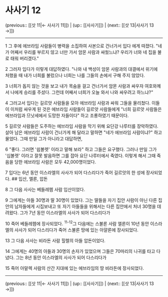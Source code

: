 # 사사기 12

(previous:: [[삿 11|← 사사기 11]]) | (up:: [[사사기]]) | (next:: [[삿 13|사사기 13 →]])

***




1 
그 후에 에브라임 사람들이 병력을 소집하여 사본으로 건너가서 입다 에게 따졌다. "네가 어째서 우리를 부르지 않고 너만 가서 암몬 사람과 싸웠느냐? 우리가 너와 네 집을 불로 태워 버리겠다." 



2 
그러자 입다가 이렇게 대답하였다. "나와 내 백성이 암몬 사람과의 대결에서 위기에 처했을 때 내가 너희를 불렀으나 너희는 나를 그들의 손에서 구해 주지 않았다. 



3 
너희가 돕지 않는 것을 보고 내가 목숨을 걸고 건너가서 암몬 사람과 싸우자 여호와께서 나에게 승리를 주셨다. 그런데 어째서 너희가 오늘 와서 나와 싸우려고 하느냐?" 



4 
그러고서 입다는 길르앗 사람들을 모아 에브라임 사람과 싸워 그들을 물리쳤다. 이들이 이처럼 싸우게 된 것은 에브라임 사람들이 길르앗 사람들에게 "너희 길르앗 사람들은 에브라임과 므낫세에서 도망한 자들이다" 하고 조롱하였기 때문이다. 



5 
길르앗 사람들은 도주하는 에브라임 사람을 막기 위해 요단강 나루터를 장악하였다. 살아 남은 에브라임 사람이 건너가게 해 달라고 말하면 "네가 에브라임 사람이냐?" 하고 물었다. 그때 만일 그가 아니라고 대답하면, 



6 
"좋다. 그러면 '쉽볼렛' 이라고 말해 보라" 하고 그들은 요구했다. 그러나 만일 그가 '십볼렛' 이라고 잘못 발음하면 그를 잡아 요단 나루터에서 죽였다. 이렇게 해서 그때 죽음을 당한 에브라임 사람은 모두 42,000명이었다. 



7 
입다는 6년 동안 이스라엘의 사사가 되어 다스리다가 죽어 길르앗의 한 성에 장사되었다. ## 입산, 엘론, 압돈 



8 
그 다음 사사는 베들레헴 사람 입산이었다. 



9 
그에게는 아들 30명과 딸 30명이 있었다. 그는 딸들을 자기 집안 사람이 아닌 다른 집안의 남자들에게 시집보내고 또 자기 아들들을 위해서는 다른 집안에서 처녀 30명을 데려왔다. 그가 7년 동안 이스라엘의 사사가 되어 다스리다가 



10 
죽어 베들레헴에 장사되었다. <sup class="versenum">11-12</sup>그 다음에는 스불론 사람 엘론이 10년 동안 이스라엘의 사사가 되어 다스리다가 죽어 스불론 땅에 있는 아얄론에 장사되었다. 



13 
그 다음 사사는 비라돈 사람 힐렐의 아들 압돈이었다. 



14 
그에게는 40명의 아들과 30명의 손자가 있었으며 그들은 70마리의 나귀를 타고 다녔다. 그는 8년 동안 이스라엘의 사사가 되어 다스리다가 



15 
죽어 아말렉 사람의 산간 지대에 있는 에브라임의 땅 비라돈에 장사되었다.

***

(previous:: [[삿 11|← 사사기 11]]) | (up:: [[사사기]]) | (next:: [[삿 13|사사기 13 →]])
